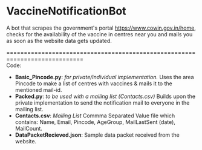 # VaccineNotificationBot

A bot that scrapes the government's portal https://www.cowin.gov.in/home, checks for the availability of the vaccine in centres near you and mails you as soon as the website data gets updated.    

============================================================================  
Code:  
* __Basic_Pincode.py__: *for private/individual implementation.* Uses the area Pincode to make a list of centres with vaccines & mails it to the mentioned mail-id.  
* __Packed.py__: *to be used with a mailing list (Contacts.csv)* Builds upon the private implementation to send the notification mail to everyone in the mailing list.
* __Contacts.csv__: *Mailing List* Commma Separated Value file which contains: Name, Email, Pincode, AgeGroup, MailLastSent (date), MailCount.  
* __DataPacketRecieved.json__: Sample data packet received from the website.
  
